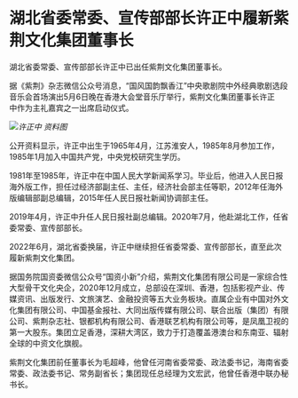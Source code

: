 # 湖北省委常委、宣传部部长许正中履新紫荆文化集团董事长

湖北省委常委、宣传部部长许正中已出任紫荆文化集团董事长。

据《紫荆》杂志微信公众号消息，‍‍“国风国韵飘香江”中央歌剧院中外经典歌剧选段音乐会首场演出5月6日晚在香港大会堂音乐厅举行，紫荆文化集团董事长许正中‍‍‍作为主礼嘉宾之一出席启动仪式。

![](https://inews.gtimg.com/newsapp_bt/0/15790655654/1000)_许正中 资料图_

公开资料显示，许正中出生于1965年4月，江苏淮安人，1985年8月参加工作，1985年1月加入中国共产党，中央党校研究生学历。

1981年至1985年，许正中在中国人民大学新闻系学习。毕业后，他进入人民日报海外版工作，担任过经济部副主任、主任，经济社会部主任等职，2012年任海外版编辑部副总编辑，2015年任人民日报社新闻协调部主任。‍

2019年4月，许正中升任人民日报社副总编辑。2020年7月，他赴湖北工作，任省委常委、宣传部部长。

2022年6月，湖北省委换届，许正中继续担任省委常委、宣传部部长，直至此次履新紫荆文化集团。‍‍‍‍

据国务院国资委微信公众号“国资小新”介绍，紫荆文化集团有限公司是一家综合性大型骨干文化央企，2020年12月成立，总部设在深圳、香港，包括影视产业、传媒资讯、出版发行、文旅演艺、金融投资等五大业务板块。直属企业有中国对外文化集团有限公司、中国基金报社、大同出版传媒有限公司、联合出版（集团）有限公司、紫荆杂志社、银都机构有限公司、香港联艺机构有限公司等，是凤凰卫视的第一大股东。集团立足香港，深耕大湾区，致力于打造覆盖港澳台和东南亚、辐射全球的中资文化旗舰。

紫荆文化集团前任董事长为毛超峰，他曾任河南省委常委、政法委书记，海南省委常委、政法委书记、常务副省长；集团现任总经理为文宏武，他曾任香港中联办秘书长。

